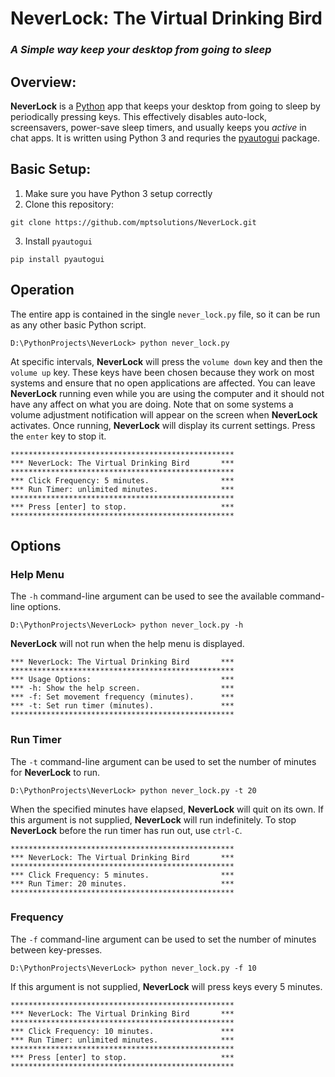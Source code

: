 # **NeverLock**: The Virtual Drinking Bird
### _A Simple way keep your desktop from going to sleep_

## **Overview**:
**NeverLock** is a [Python](https://www.python.org/) app that keeps your desktop from going to sleep by periodically pressing keys. This effectively disables auto-lock, screensavers, power-save sleep timers, and usually keeps you *active* in chat apps. It is written using Python 3 and requries the [pyautogui](https://pyautogui.readthedocs.io/) package.

## **Basic Setup**:
1) Make sure you have Python 3 setup correctly
2) Clone this repository:
```
git clone https://github.com/mptsolutions/NeverLock.git
```
3) Install ```pyautogui```
```
pip install pyautogui
```

## **Operation** 
The entire app is contained in the single ```never_lock.py``` file, so it can be run as any other basic Python script. 
```
D:\PythonProjects\NeverLock> python never_lock.py
```
At specific intervals, **NeverLock** will press the ```volume down``` key and then the ```volume up``` key.  These keys have been chosen because they work on most systems and ensure that no open applications are affected. You can leave **NeverLock** running even while you are using the computer and it should not have any affect on what you are doing. Note that on some systems a volume adjustment notification will appear on the screen when **NeverLock** activates. Once running, **NeverLock** will display its current settings.  Press the ```enter``` key to stop it.
```
**************************************************
*** NeverLock: The Virtual Drinking Bird       ***
**************************************************
*** Click Frequency: 5 minutes.                ***
*** Run Timer: unlimited minutes.              ***
**************************************************
*** Press [enter] to stop.                     ***
**************************************************
```

## **Options**
### Help Menu
The ```-h``` command-line argument can be used to see the available command-line options.
```
D:\PythonProjects\NeverLock> python never_lock.py -h
```
**NeverLock** will not run when the help menu is displayed.
```
*** NeverLock: The Virtual Drinking Bird       ***
**************************************************
*** Usage Options:                             ***
*** -h: Show the help screen.                  ***
*** -f: Set movement frequency (minutes).      ***
*** -t: Set run timer (minutes).               ***
**************************************************
```

### Run Timer
The ```-t``` command-line argument can be used to set the number of minutes for **NeverLock** to run.  
```
D:\PythonProjects\NeverLock> python never_lock.py -t 20
```
When the specified minutes have elapsed, **NeverLock** will quit on its own.  If this argument is not supplied, **NeverLock** will run indefinitely. To stop **NeverLock** before the run timer has run out, use ```ctrl-C```.
```
**************************************************
*** NeverLock: The Virtual Drinking Bird       ***
**************************************************
*** Click Frequency: 5 minutes.                ***
*** Run Timer: 20 minutes.                     ***
**************************************************
```

### Frequency
The ```-f``` command-line argument can be used to set the number of minutes between key-presses. 
```
D:\PythonProjects\NeverLock> python never_lock.py -f 10
```
If this argument is not supplied, **NeverLock** will press keys every 5 minutes.
```
**************************************************
*** NeverLock: The Virtual Drinking Bird       ***
**************************************************
*** Click Frequency: 10 minutes.               ***
*** Run Timer: unlimited minutes.              ***
**************************************************
*** Press [enter] to stop.                     ***
**************************************************
```
